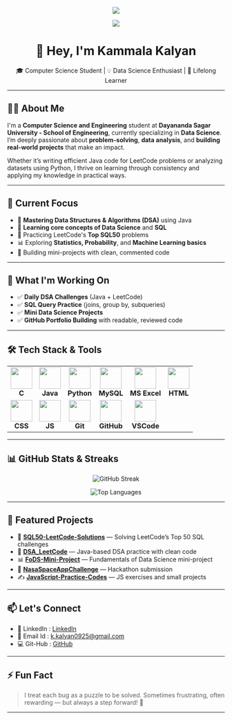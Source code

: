 <!-- Profile README -->

<p align="center">
  <img src="https://readme-typing-svg.demolab.com?font=Fira+Code&duration=2500&pause=1000&color=58D68D&center=true&vCenter=true&multiline=true&width=600&lines=👨‍🎓+CSE+Student+at+Dayananda+Sagar+University;💡+Specialized+in+Data+Science;🚀+Exploring+Java+%7C+SQL+%7C+Python+%7C+ML" />
</p>

<p align="center">
  <img src="https://skillicons.dev/icons?i=java,python,mysql,excel,html,css,js,git,github,vscode" />
</p>

<h1 align="center"><strong>👋 Hey, I'm Kammala Kalyan</strong></h1>

<p align="center">🎓 Computer Science Student | 💡 Data Science Enthusiast | 🧠 Lifelong Learner</p>

---

## 👨‍🎓 About Me

I'm a **Computer Science and Engineering** student at **Dayananda Sagar University - School of Engineering**, currently specializing in **Data Science**. I’m deeply passionate about **problem-solving**, **data analysis**, and **building real-world projects** that make an impact.

Whether it’s writing efficient Java code for LeetCode problems or analyzing datasets using Python, I thrive on learning through consistency and applying my knowledge in practical ways.

---

## 📌 Current Focus

- 🧮 **Mastering Data Structures & Algorithms (DSA)** using Java
- 🧠 **Learning core concepts of Data Science** and **SQL**
- 🔎 Practicing LeetCode's **Top SQL50** problems
- 📊 Exploring **Statistics, Probability**, and **Machine Learning basics**
- 📘 Building mini-projects with clean, commented code

---

## 🔭 What I'm Working On

- ✅ **Daily DSA Challenges** (Java + LeetCode)
- ✅ **SQL Query Practice** (joins, group by, subqueries)
- ✅ **Mini Data Science Projects**
- ✅ **GitHub Portfolio Building** with readable, reviewed code

---

## 🛠️ Tech Stack & Tools

<table align="center">
  <tr>
    <td align="center"><img src="https://cdn.jsdelivr.net/gh/devicons/devicon/icons/c/c-original.svg" width="50" /><br><b>C</b></td>
    <td align="center"><img src="https://cdn.jsdelivr.net/gh/devicons/devicon/icons/java/java-original.svg" width="50" /><br><b>Java</b></td>
    <td align="center"><img src="https://cdn.jsdelivr.net/gh/devicons/devicon/icons/python/python-original.svg" width="50" /><br><b>Python</b></td>
    <td align="center"><img src="https://cdn.jsdelivr.net/gh/devicons/devicon/icons/mysql/mysql-original.svg" width="50" /><br><b>MySQL</b></td>
    <td align="center"><img src="https://static.vecteezy.com/system/resources/previews/022/100/783/non_2x/microsoft-excel-logo-transparent-free-png.png" width="50" /><br><b>MS Excel</b></td>
    <td align="center"><img src="https://cdn.jsdelivr.net/gh/devicons/devicon/icons/html5/html5-original.svg" width="50" /><br><b>HTML</b></td>
  </tr>
  <tr>
    <td align="center"><img src="https://cdn.jsdelivr.net/gh/devicons/devicon/icons/css3/css3-original.svg" width="50" /><br><b>CSS</b></td>
    <td align="center"><img src="https://cdn.jsdelivr.net/gh/devicons/devicon/icons/javascript/javascript-original.svg" width="50" /><br><b>JS</b></td>
    <td align="center"><img src="https://cdn.jsdelivr.net/gh/devicons/devicon/icons/git/git-original.svg" width="50" /><br><b>Git</b></td>
    <td align="center"><img src="https://cdn.jsdelivr.net/gh/devicons/devicon/icons/github/github-original.svg" width="50" /><br><b>GitHub</b></td>
    <td align="center"><img src="https://cdn.jsdelivr.net/gh/devicons/devicon/icons/vscode/vscode-original.svg" width="50" /><br><b>VSCode</b></td>
  </tr>
</table>

---

## 📊 GitHub Stats & Streaks

<p align="center">
  <img src="https://streak-stats.demolab.com/?user=kammala-kalyan&theme=dark&background=000000&ring=FF6B81&fire=FF9F43&currStreakNum=58D68D&sideNums=F8C471&currStreakLabel=58D68D&sideLabels=F8C471&dates=85C1E9" alt="GitHub Streak" />
</p>

<p align="center">
  <img src="https://github-readme-stats.vercel.app/api/top-langs/?username=kammala-kalyan&layout=compact&theme=radical" alt="Top Languages" />
</p>

---

## 🚀 Featured Projects

- 📘 [**SQL50-LeetCode-Solutions**](https://github.com/kammala-kalyan/SQL50-LeetCode-Solutions) — Solving LeetCode’s Top 50 SQL challenges  
- 🔢 [**DSA_LeetCode**](https://github.com/kammala-kalyan/DSA_LeetCode) — Java-based DSA practice with clean code  
- 📊 [**FoDS-Mini-Project**](https://github.com/kammala-kalyan/FoDS-Mini-Project) — Fundamentals of Data Science mini-project  
- 🚀 [**NasaSpaceAppChallenge**](https://github.com/kammala-kalyan/NasaSpaceAppChallenge) — Hackathon submission  
- ✍️ [**JavaScript-Practice-Codes**](https://github.com/kammala-kalyan/JAVASCRIP-PRACTICE-CODES) — JS exercises and small projects  

---

## 📫 Let's Connect

- 💼 LinkedIn : [LinkedIn](https://www.linkedin.com/in/kammala-kalyan-a24909290/)  
- 📧 Email Id : [k.kalyan0925@gmail.com](mailto:k.kalyan0925@gmail.com)  
- 💻 Git-Hub  : [GitHub](https://github.com/kammala-kalyan)  

---

## ⚡ Fun Fact

> I treat each bug as a puzzle to be solved. Sometimes frustrating, often rewarding — but always a step forward! 🚀

---

